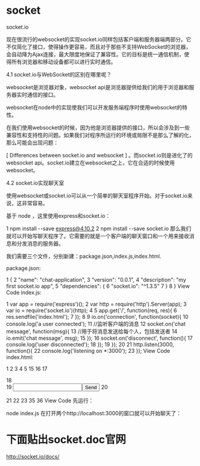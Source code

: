 # socket
socket.io

现在很流行的websocket的实现socket.io同样包括客户端和服务器端两部分。它不仅简化了接口，使得操作更容易，而且对于那些不支持WebSocket的浏览器，会自动降为Ajax连接，最大限度地保证了兼容性。它的目标是统一通信机制，使得所有浏览器和移动设备都可以进行实时通信。

4.1 socket.io与WebSocket的区别在哪里呢？ 

websocket是浏览器对象，websocket api是浏览器提供给我们的用于浏览器和服务器实时通信的接口。

websocket在node中的实现使我们可以开发服务端程序时使用websocket的特性。

在我们使用websocket的时候，因为他是浏览器提供的接口，所以会涉及到一些兼容性和支持性的问题。如果我们对程序所运行的环境或局限不是那么了解的化，那么可能会出现问题：

[ Differences between socket.io and websocket ] 。而socket.io则是进化了的websocket api。socket.io建立在websocket之上，它在合适的时候使用websocket。

4.2 socket.io实现聊天室

使用websocket或socket.io可以从一个简单的聊天室程序开始。对于socket.io来说，这非常容易。

基于 node ，这里使用express和socket.io：

1 npm install --save express@4.10.2
2 npm install --save socket.io
那么我们就可以开始写聊天程序了。它需要的就是一个客户端的聊天窗口和一个用来接收消息和分发消息的服务器。

我们需要三个文件，分别新建：package.json,index.js,index.html.

package.json:


1 {
2   "name": "chat-application",
3   "version": "0.0.1",
4   "description": "my first socket.io app",
5   "dependencies": {
6     "socket.io": "^1.3.5"
7   }
8 }
View Code
index.js:


 1 var app = require('express')();
 2 var http = require('http').Server(app);
 3 var io = require('socket.io')(http);
 4 
 5 app.get('/', function(req, res){
 6   res.sendfile('index.html');
 7 });
 8 
 9 io.on('connection', function(socket){
10   console.log('a user connected');
11   //监听客户端的消息
12   socket.on('chat message', function(msg){
13       //用于将消息发送给每个人，包括发送者
14     io.emit('chat message', msg);
15   });
16   socket.on('disconnect', function(){
17     console.log('user disconnected');
18   });
19 });
20 
21 http.listen(3000, function(){
22   console.log('listening on *:3000');
23 });
View Code
index.html:


 1 <!doctype html>
 2 <html>
 3   <head>
 4     <title>Socket.IO chat</title>
 5     <style>
 6       * { margin: 0; padding: 0; box-sizing: border-box; }
 7       body { font: 13px Helvetica, Arial; }
 8       form { background: #000; padding: 3px; position: fixed; bottom: 0; width: 100%; }
 9       form input { border: 0; padding: 10px; width: 90%; margin-right: .5%; }
10       form button { width: 9%; background: rgb(130, 224, 255); border: none; padding: 10px; }
11       #messages { list-style-type: none; margin: 0; padding: 0; }
12       #messages li { padding: 5px 10px; }
13       #messages li:nth-child(odd) { background: #eee; }
14     </style>
15   </head>
16   <body>
17     <ul id="messages"></ul>
18     <form action="">
19       <input id="m" autocomplete="off" /><button>Send</button>
20     </form>
21     <script src="https://cdn.socket.io/socket.io-1.2.0.js"></script>
22     <script src="http://code.jquery.com/jquery-1.11.1.js"></script>
23     <script>
24       var socket = io();
25       $('form').submit(function(){
26         //io.emit提供给我们可以发送给所有人的事件io.emit('some event', { for: 'everyone' });
27         socket.emit('chat message', $('#m').val());
28         $('#m').val('');
29         return false;
30       });
31       socket.on('chat message', function(msg){
32         $('#messages').append($('<li>').text(msg));
33       });
34     </script>
35   </body>
36 </html>
View Code
先运行：

node index.js
在打开两个http://localhost:3000的窗口就可以开始聊天了：

#  下面贴出socket.doc官网
http://socket.io/docs/
